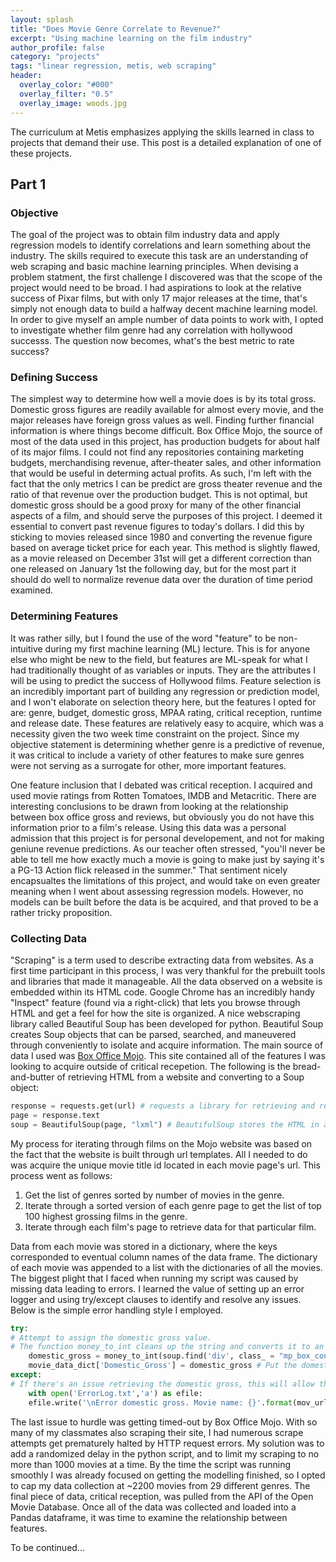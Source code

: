 ```yaml
---
layout: splash
title: "Does Movie Genre Correlate to Revenue?"
excerpt: "Using machine learning on the film industry"
author_profile: false
category: "projects"
tags: "linear regression, metis, web scraping" 
header:
  overlay_color: "#000"
  overlay_filter: "0.5"
  overlay_image: woods.jpg
---
```


The curriculum at Metis emphasizes applying the skills learned in class to projects that demand their use. This post is a detailed explanation of one of these projects.

## Part 1

### Objective
The goal of the project was to obtain film industry data and apply regression models to identify correlations and learn something about the industry. The skills required to execute this task are an understanding of web scraping and basic machine learning principles. When devising a problem statment, the first challenge I discovered was that the scope of the project would need to be broad. I had aspirations to look at the relative success of Pixar films, but with only 17 major releases at the time, that's simply not enough data to build a halfway decent machine learning model. In order to give myself an ample number of data points to work with, I opted to investigate whether film genre had any correlation with hollywood successs. The question now becomes, what's the best metric to rate success?

### Defining Success
The simplest way to determine how well a movie does is by its total gross. Domestic gross figures are readily available for almost every movie, and the major releases have foreign gross values as well. Finding further financial information is where things become difficult. Box Office Mojo, the source of most of the data used in this project, has production budgets for about half of its major films. I could not find any repositories containing marketing budgets, merchandising revenue, after-theater sales, and other information that would be useful in determing actual profits. As such, I'm left with the fact that the only metrics I can be predict are gross theater revenue and the ratio of that revenue over the production budget. This is not optimal, but domestic gross should be a good proxy for many of the other financial aspects of a film, and should serve the purposes of this project. I deemed it essential to convert past revenue figures to today's dollars. I did this by sticking to movies released since 1980 and converting the revenue figure based on average ticket price for each year. This method is slightly flawed, as a movie released on December 31st will get a different correction than one released on January 1st the following day,  but for the most part it should do well to normalize revenue data over the duration of time period examined.

### Determining Features
It was rather silly, but I found the use of the word "feature" to be non-intuitive during my first machine learning (ML) lecture. This is for anyone else who might be new to the field, but features are ML-speak for what I had traditionally thought of as variables or inputs. They are the attributes I will be using to predict the success of Hollywood films. Feature selection is an incredibly important part of building any regression or prediction model, and I won't elaborate on selection theory here, but the features I opted for are: genre, budget, domestic gross, MPAA rating, critical reception, runtime and release date. These features are relatively easy to acquire, which was a necessity given the two week time constraint on the project. Since my objective statement is determining whether genre is a predictive of revenue, it was critical to include a variety of other features to make sure genres were not serving as a surrogate for other, more important features.  
  
One feature inclusion that I debated was critical reception. I acquired and used movie ratings from Rotten Tomatoes, IMDB and Metacritic. There are interesting conclusions to be drawn from looking at the relationship between box office gross and reviews, but obviously you do not have this information prior to a film's release. Using this data was a personal admission that this project is for personal developement, and not for making geniune revenue predictions. As our teacher often stressed, "you'll never be able to tell me how exactly much a movie is going to make just by saying it's a PG-13 Action flick released in the summer." That sentiment nicely encapsualtes the limitations of this project, and would take on even greater meaning when I went about assessing regression models. However, no models can be built before the data is be acquired, and that proved to be a rather tricky proposition.

### Collecting Data
"Scraping" is a term used to describe extracting data from websites. As a first time participant in this process, I was very thankful for the prebuilt tools and libraries that made it manageable. All the data observed on a website is embedded within its HTML code. Google Chrome has an incredibly handy "Inspect" feature (found via a right-click) that lets you browse through HTML and get a feel for how the site is organized. A nice webscraping library called Beautiful Soup has been developed for python. Beautiful Soup creates Soup objects that can be parsed, searched, and maneuvered through conveniently to isolate and acquire information. The main source of data I used was [Box Office Mojo](http://http://www.boxofficemojo.com/ "Mojo"). This site contained all of the features I was looking to acquire outside of critical recepetion. The following is the bread-and-butter of retrieving HTML from a website and converting to a Soup object: 

```python  
response = requests.get(url) # requests a library for retrieving and reading HTML  
page = response.text  
soup = BeautifulSoup(page, "lxml") # BeautifulSoup stores the HTML in a soup object.  
```
My process for iterating through films on the Mojo website was based on the fact that the website is built through url templates. All I needed to do was acquire the unique movie title id located in each movie page's url. This process went as follows:  

  1. Get the list of genres sorted by number of movies in the genre.
  2. Iterate through a sorted version of each genre page to get the list of top 100 highest grossing films in the genre.
  3. Iterate through each film's page to retrieve data for that particular film.  

Data from each movie was stored in a dictionary, where the keys corresponded to eventual column names of the data frame. The dictionary of each movie was appended to a list with the dictionaries of all the movies. The biggest plight that I faced when running my script was caused by missing data leading to errors. I learned the value of setting up an error logger and using try/except clauses to identify and resolve any issues. Below is the simple error handling style I employed.

```python  
try:  
# Attempt to assign the domestic gross value.  
# The function money_to_int cleans up the string and converts it to an integer.  
    domestic_gross = money_to_int(soup.find('div', class_ = "mp_box_content").findAll('td', align = 'right')[0].text)  
    movie_data_dict['Domestic_Gross'] = domestic_gross # Put the domestic gross into the movie data dictionary.  
except:  
# If there's an issue retrieving the domestic gross, this will allow the script to keep running and create a record of the url that caused the issue.  
    with open('ErrorLog.txt','a') as efile:  
    efile.write('\nError domestic gross. Movie name: {}'.format(mov_url))  
```

The last issue to hurdle was getting timed-out by Box Office Mojo. With so many of my classmates also scraping their site, I had numerous scrape attempts get prematurely halted by HTTP request errors. My solution was to add a randomized delay in the python script, and to limit my scraping to no more than 1000 movies at a time. By the time the script was running smoothly I was already focused on getting the modelling finished, so I opted to cap my data collection at ~2200 movies from 29 different genres. The final piece of data, critical reception, was pulled from the API of the Open Movie Database. Once all of the data was collected and loaded into a Pandas dataframe, it was time to examine the relationship between features.  
  
To be continued...
